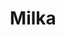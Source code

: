 ---
title: "Milka"
url: /ciudad-autonoma-de-buenos-aires/milka-marcelo-t-de-alvear-2/
shop: confitería
---